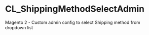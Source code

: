 # CL_ShippingMethodSelectAdmin
Magento 2 - Custom admin config to select Shipping method from dropdown list
